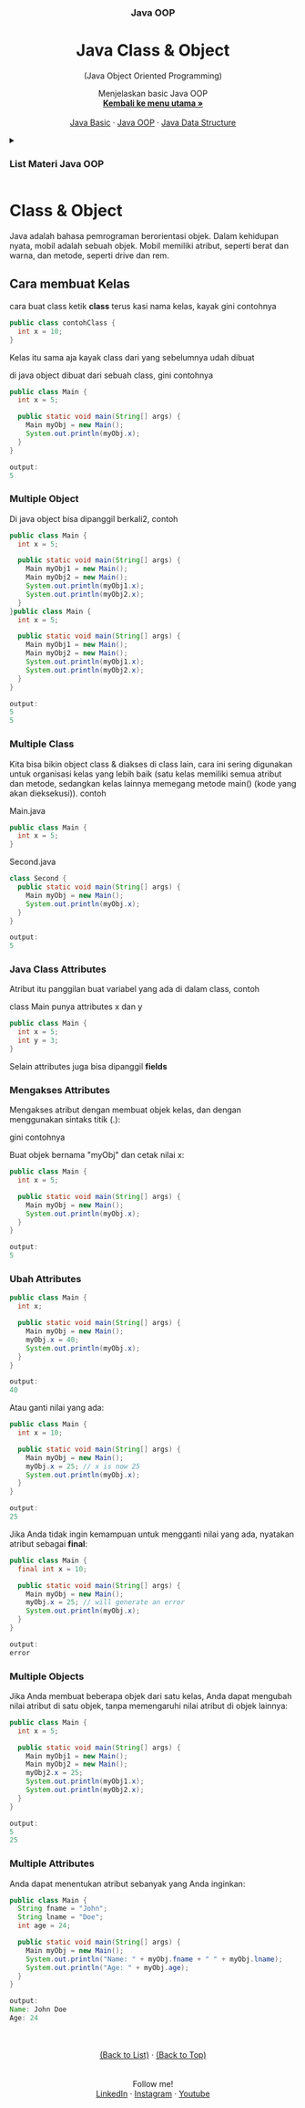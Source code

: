 <div id="top" align="center">
  <h3 align="center">Java OOP</h3>
  <h1>Java Class & Object</h1>
  <p align="center">(Java Object Oriented Programming)</p>

  <p align="center">
    Menjelaskan basic Java OOP
    <br />
    <a href="https://github.com/falahdrrhmn/Tutorial-Java/blob/main/README.md"><strong>Kembali ke menu utama »</strong></a>
    <br />
    <br />
    <a href="https://github.com/falahdrrhmn/Tutorial-Java/blob/main/Java%20Basic/README.md">Java Basic</a>
    ·
    <a href="https://github.com/falahdrrhmn/Tutorial-Java/blob/main/Java%20OOP/README.md">Java OOP</a>
    ·
    <a href="https://github.com/falahdrrhmn/Tutorial-Java/blob/main/Java%20Data%20Structure/README.md">Java Data Structure</a>
  </p>
</div>

<!-- TABLE OF CONTENTS -->
<details>
  <summary id="list"><H3>List Materi Java OOP</H3></summary>
  <ol>
    <li>
      <a href="https://github.com/falahdrrhmn/Tutorial-Java/blob/main/Java%20OOP/README.md">Java OOP</a>
      <ul>
        <li><a href="https://github.com/falahdrrhmn/Tutorial-Java/blob/main/Java%20OOP/DasarOOP.md">Dasar OOP</a></li>
        <li><a href="#installation">Class dan Object</a></li>
        <li><a href="#built-with">Class Methods</a></li>
        <li><a href="#built-with">Constructor</a></li>
        <li><a href="#built-with">Encapsulation</a></li>
        <li><a href="#built-with">Abstraction</a></li>
        <li><a href="#built-with">Inheritance</a></li>
        <li><a href="#built-with">Polymorphism</a></li>
      </ul>
    </li>
  </ol>
</details>



# Class & Object

Java adalah bahasa pemrograman berorientasi objek.
Dalam kehidupan nyata, mobil adalah sebuah objek. Mobil memiliki atribut, seperti berat dan warna, dan metode, seperti drive dan rem.

## Cara membuat Kelas

cara buat class ketik **class** terus kasi nama kelas, kayak gini contohnya

```java
public class contohClass {
  int x = 10;
}
```

Kelas itu sama aja kayak class dari yang sebelumnya udah dibuat

di java object dibuat dari sebuah class, gini contohnya 

```java
public class Main {
  int x = 5;

  public static void main(String[] args) {
    Main myObj = new Main();
    System.out.println(myObj.x);
  }
}

output:
5
```

### Multiple Object

Di java object bisa dipanggil berkali2, contoh

```java
public class Main {
  int x = 5;

  public static void main(String[] args) {
    Main myObj1 = new Main();
    Main myObj2 = new Main();
    System.out.println(myObj1.x);
    System.out.println(myObj2.x);
  }
}public class Main {
  int x = 5;

  public static void main(String[] args) {
    Main myObj1 = new Main();
    Main myObj2 = new Main();
    System.out.println(myObj1.x);
    System.out.println(myObj2.x);
  }
}

output: 
5
5
```

### Multiple Class

Kita bisa bikin object class & diakses di class lain, cara ini sering digunakan untuk organisasi kelas yang lebih baik (satu kelas memiliki semua atribut dan metode, sedangkan kelas lainnya memegang metode main() (kode yang akan dieksekusi)). contoh

Main.java
```java
public class Main {
  int x = 5;
}
```

Second.java
```java
class Second {
  public static void main(String[] args) {
    Main myObj = new Main();
    System.out.println(myObj.x);
  }
}

output:
5
```
### Java Class Attributes

Atribut itu panggilan buat variabel yang ada di dalam class, contoh

class Main punya attributes x dan y
```java
public class Main {
  int x = 5;
  int y = 3;
}
```
Selain attributes juga bisa dipanggil **fields**

### Mengakses Attributes

Mengakses atribut dengan membuat objek kelas, dan dengan menggunakan sintaks titik (.): 

gini contohnya

Buat objek bernama "myObj" dan cetak nilai x:

```java
public class Main {
  int x = 5;

  public static void main(String[] args) {
    Main myObj = new Main();
    System.out.println(myObj.x);
  }
}

output:
5
```

### Ubah Attributes

```java
public class Main {
  int x;

  public static void main(String[] args) {
    Main myObj = new Main();
    myObj.x = 40;
    System.out.println(myObj.x);
  }
}

output:
40
```

Atau ganti nilai yang ada:

```java
public class Main {
  int x = 10;

  public static void main(String[] args) {
    Main myObj = new Main();
    myObj.x = 25; // x is now 25
    System.out.println(myObj.x);
  }
}

output:
25
```

Jika Anda tidak ingin kemampuan untuk mengganti nilai yang ada, nyatakan atribut sebagai **final**:

```java
public class Main {
  final int x = 10;

  public static void main(String[] args) {
    Main myObj = new Main();
    myObj.x = 25; // will generate an error
    System.out.println(myObj.x); 
  }
}

output:
error
```

### Multiple Objects


Jika Anda membuat beberapa objek dari satu kelas, Anda dapat mengubah nilai atribut di satu objek, tanpa memengaruhi nilai atribut di objek lainnya:

```java
public class Main {
  int x = 5;

  public static void main(String[] args) {
    Main myObj1 = new Main();
    Main myObj2 = new Main();
    myObj2.x = 25;
    System.out.println(myObj1.x);
    System.out.println(myObj2.x);
  }
}

output:
5
25
```

### Multiple Attributes

Anda dapat menentukan atribut sebanyak yang Anda inginkan:

```java
public class Main {
  String fname = "John";
  String lname = "Doe";
  int age = 24;

  public static void main(String[] args) {
    Main myObj = new Main();
    System.out.println("Name: " + myObj.fname + " " + myObj.lname);
    System.out.println("Age: " + myObj.age);
  }
}

output:
Name: John Doe
Age: 24
```











<br>
<br>

<div align="center">
  <a href="#list">(Back to List)</a>
  ·
  <a href="#top">(Back to Top)</a>
</div>

<br>
<br>

<div align="center">
    Follow me!<br>
    <a href="https://bit.ly/3Qcg3s4">LinkedIn</a>
    ·
    <a href="https://bit.ly/3oRMMaA">Instagram</a>
    ·
    <a href="https://bit.ly/3zqrTrP">Youtube</a>
</div>

